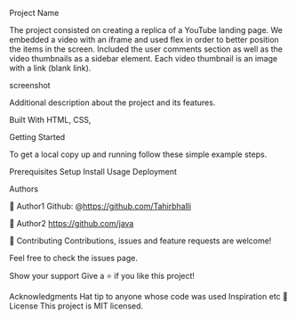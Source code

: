 Project Name

The project consisted on creating a replica of a YouTube landing page. We embedded a video with an iframe and used flex in order to better position the items in the screen. Included the user comments section as well as the video thumbnails as a sidebar element. Each video thumbnail is an image with a link (blank link).

screenshot

Additional description about the project and its features.

Built With
HTML,
CSS,

Getting Started

To get a local copy up and running follow these simple example steps.

Prerequisites
Setup
Install
Usage
Deployment

Authors

👤 Author1
Github: @https://github.com/Tahirbhalli

👤 Author2
https://github.com/java

🤝 Contributing
Contributions, issues and feature requests are welcome!

Feel free to check the issues page.

Show your support
Give a ⭐️ if you like this project!

Acknowledgments
Hat tip to anyone whose code was used
Inspiration
etc
📝 License
This project is MIT licensed.
